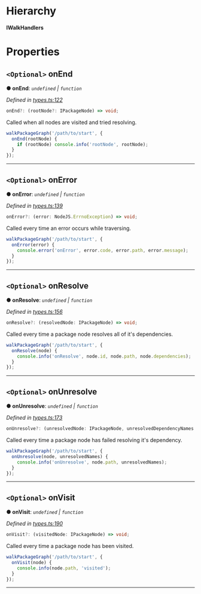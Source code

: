 

# Hierarchy

**IWalkHandlers**

# Properties

<a id="onend"></a>

## `<Optional>` onEnd

**● onEnd**: *`undefined` \| `function`*

*Defined in [types.ts:122](https://github.com/ajaxlab/walk-package-graph/blob/bd8527d/src/types.ts#L122)*

```typescript
onEnd?: (rootNode?: IPackageNode) => void;
```

Called when all nodes are visited and tried resolving.

```typescript
walkPackageGraph('/path/to/start', {
  onEnd(rootNode) {
    if (rootNode) console.info('rootNode', rootNode);
  }
});
```

___
<a id="onerror"></a>

## `<Optional>` onError

**● onError**: *`undefined` \| `function`*

*Defined in [types.ts:139](https://github.com/ajaxlab/walk-package-graph/blob/bd8527d/src/types.ts#L139)*

```typescript
onError?: (error: NodeJS.ErrnoException) => void;
```

Called every time an error occurs while traversing.

```typescript
walkPackageGraph('/path/to/start', {
  onError(error) {
    console.error('onError', error.code, error.path, error.message);
  }
});
```

___
<a id="onresolve"></a>

## `<Optional>` onResolve

**● onResolve**: *`undefined` \| `function`*

*Defined in [types.ts:156](https://github.com/ajaxlab/walk-package-graph/blob/bd8527d/src/types.ts#L156)*

```typescript
onResolve?: (resolvedNode: IPackageNode) => void;
```

Called every time a package node resolves all of it's dependencies.

```typescript
walkPackageGraph('/path/to/start', {
  onResolve(node) {
    console.info('onResolve', node.id, node.path, node.dependencies);
  }
});
```

___
<a id="onunresolve"></a>

## `<Optional>` onUnresolve

**● onUnresolve**: *`undefined` \| `function`*

*Defined in [types.ts:173](https://github.com/ajaxlab/walk-package-graph/blob/bd8527d/src/types.ts#L173)*

```typescript
onUnresolve?: (unresolvedNode: IPackageNode, unresolvedDependencyNames: string[]) => void;
```

Called every time a package node has failed resolving it's dependency.

```typescript
walkPackageGraph('/path/to/start', {
  onUnresolve(node, unresolvedNames) {
    console.info('onUnresolve', node.path, unresolvedNames);
  }
});
```

___
<a id="onvisit"></a>

## `<Optional>` onVisit

**● onVisit**: *`undefined` \| `function`*

*Defined in [types.ts:190](https://github.com/ajaxlab/walk-package-graph/blob/bd8527d/src/types.ts#L190)*

```typescript
onVisit?: (visitedNode: IPackageNode) => void;
```

Called every time a package node has been visited.

```typescript
walkPackageGraph('/path/to/start', {
  onVisit(node) {
    console.info(node.path, 'visited');
  }
});
```

___


